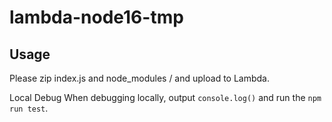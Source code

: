 # lambda-node16-tmp

## Usage

Please zip index.js and node_modules / and upload to Lambda.

Local Debug
When debugging locally, output `console.log()` and run the `npm run test`.